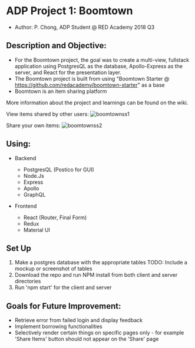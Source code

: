 # ADP Project 1: Boomtown

- Author: P. Chong, ADP Student @ RED Academy 2018 Q3

## Description and Objective:

- For the Boomtown project, the goal was to create a multi-view, fullstack application using PostgresQL as the database, Apollo-Express as the server, and React for the presentation layer.
- The Boomtown project is built from using "Boomtown Starter @ https://github.com/redacademy/boomtown-starter" as a base
- Boomtown is an item sharing platform

More information about the project and learnings can be found on the wiki.

View items shared by other users:
![boomtownss1](https://user-images.githubusercontent.com/37847289/44937553-9f72c580-ad2e-11e8-8a75-1ce47e1883c2.png)

Share your own items:
![boomtownss2](https://user-images.githubusercontent.com/37847289/44937552-9f72c580-ad2e-11e8-846c-f8e2e28fa9af.png)

## Using:

- Backend

  - PostgresQL (Postico for GUI)
  - Node.Js
  - Express
  - Apollo
  - GraphQL

- Frontend
  - React (Router, Final Form)
  - Redux
  - Material UI

## Set Up

1. Make a postgres database with the appropriate tables
   TODO: Include a mockup or screenshot of tables
1. Download the repo and run NPM install from both client and server directories
1. Run 'npm start' for the client and server

## Goals for Future Improvement:

- Retrieve error from failed login and display feedback
- Implement borrowing functionalities
- Selectively render certain things on specific pages only - for example 'Share Items' button should not appear on the 'Share' page
